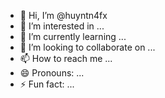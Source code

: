 - 👋 Hi, I’m @huyntn4fx
- 👀 I’m interested in ...
- 🌱 I’m currently learning ...
- 💞️ I’m looking to collaborate on ...
- 📫 How to reach me ...
- 😄 Pronouns: ...
- ⚡ Fun fact: ...

<!---
huyntn4fx/huyntn4fx is a ✨ special ✨ repository because its `README.md` (this file) appears on your GitHub profile.
You can click the Preview link to take a look at your changes.
--->
